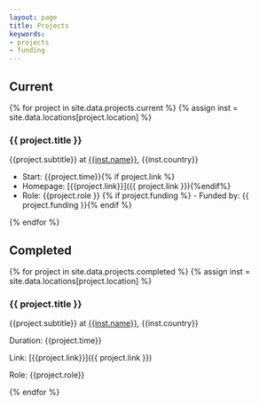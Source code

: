 ```yaml
---
layout: page
title: Projects
keywords:
- projects
- funding
---
```


## Current

{% for project in site.data.projects.current %}
{% assign inst = site.data.locations[project.location] %}

### {{ project.title }}
{{project.subtitle}} at [{{inst.name}}]({{inst.link}}), {{inst.country}}

- Start: {{project.time}}{% if project.link %}
- Homepage: [{{project.link}}]({{ project.link }}){%endif%}
- Role: {{project.role }}
{% if project.funding %} - Funded by: {{ project.funding }}{% endif %}

{% endfor %}


## Completed

{% for project in site.data.projects.completed %}
{% assign inst = site.data.locations[project.location] %}

### {{ project.title }}
{{project.subtitle}} at [{{inst.name}}]({{inst.link}}), {{inst.country}}

Duration: {{project.time}}

Link: [{{project.link}}]({{ project.link }})

Role: {{project.role}}

{% endfor %}
